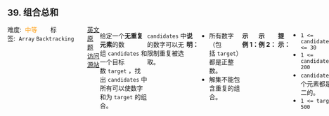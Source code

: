 <div style="font-size: 20px; margin-bottom: 15px; font-weight: bold;">39. 组合总和</div>
<div style="display: flex; font-size: 14px; justify-content: space-between;"><div><span style="margin-right: 30px;">难度:&nbsp;&nbsp;<label style="color: rgb(255, 161, 25);">中等</label></span><span style="margin-right: 30px;">标签:&nbsp;&nbsp;<code>Array</code>&nbsp;<code>Backtracking</code></span></div><div><span style="margin-right: 15px;"><a href="https://leetcode.com/problems/combination-sum/">英文原题</a></span><span><a href="https://leetcode-cn.com/problems/combination-sum/">访问源站</a></span></div>
<hr style="height: 1px; margin: 1em 0px;" />
<p>给定一个<strong>无重复元素</strong>的数组&nbsp;<code>candidates</code>&nbsp;和一个目标数&nbsp;<code>target</code>&nbsp;，找出&nbsp;<code>candidates</code>&nbsp;中所有可以使数字和为&nbsp;<code>target</code>&nbsp;的组合。</p>

<p><code>candidates</code>&nbsp;中的数字可以无限制重复被选取。</p>

<p><strong>说明：</strong></p>

<ul>
	<li>所有数字（包括&nbsp;<code>target</code>）都是正整数。</li>
	<li>解集不能包含重复的组合。&nbsp;</li>
</ul>

<p><strong>示例&nbsp;1：</strong></p>

<pre><strong>输入：</strong>candidates = <code>[2,3,6,7], </code>target = <code>7</code>,
<strong>所求解集为：</strong>
[
  [7],
  [2,2,3]
]
</pre>

<p><strong>示例&nbsp;2：</strong></p>

<pre><strong>输入：</strong>candidates = [2,3,5]<code>, </code>target = 8,
<strong>所求解集为：</strong>
[
&nbsp; [2,2,2,2],
&nbsp; [2,3,3],
&nbsp; [3,5]
]</pre>

<p>&nbsp;</p>

<p><strong>提示：</strong></p>

<ul>
	<li><code>1 &lt;= candidates.length &lt;= 30</code></li>
	<li><code>1 &lt;= candidates[i] &lt;= 200</code></li>
	<li><code>candidate</code> 中的每个元素都是独一无二的。</li>
	<li><code>1 &lt;= target &lt;= 500</code></li>
</ul>

<hr style="height: 1px; margin: 1em 0px;" />
<strong>第2次解答</strong>
```javascript

// 回溯这边注意点：需要有一个 index，用来标示当前走到数组的哪一个了，因为可以允许重复，因此每次回溯不需要 i + 1，只需要 i 即可。
let backTracking = function (
  candidates,
  target,
  total,
  tracks,
  results,
  index
) {
  if (total >= target || index >= candidates.length) {
    total === target && results.push([...tracks]);
    return;
  }

  for (let i = index; i < candidates.length; i++) {
    // 剪枝操作
    if (total + candidates[i] > target) continue;
    tracks.push(candidates[i]);
    // 因为可以重复，所以回溯只需要传一个 i， 而非 i + 1
    backTracking(candidates, target, total + candidates[i], tracks, results, i);
    tracks.pop();
  }
};

/**
 * @param {number[]} candidates
 * @param {number} target
 * @return {number[][]}
 */
var combinationSum = function (candidates, target) {
  let results = [];
  backTracking(candidates, target, 0, [], results, 0);
  return results;
};
<div style="font-size: 20px; margin-bottom: 15px; font-weight: bold;">39. 组合总和</div>,<div style="display: flex; font-size: 14px; justify-content: space-between;"><div><span style="margin-right: 30px;">难度:&nbsp;&nbsp;<label style="color: rgb(255, 161, 25);">中等</label></span><span style="margin-right: 30px;">标签:&nbsp;&nbsp;<code>Array</code>&nbsp;<code>Backtracking</code></span></div><div><span style="margin-right: 15px;"><a href="https://leetcode.com/problems/combination-sum/">英文原题</a></span><span><a href="https://leetcode-cn.com/problems/combination-sum/">访问源站</a></span></div>,<hr style="height: 1px; margin: 1em 0px;" />,<p>给定一个<strong>无重复元素</strong>的数组&nbsp;<code>candidates</code>&nbsp;和一个目标数&nbsp;<code>target</code>&nbsp;，找出&nbsp;<code>candidates</code>&nbsp;中所有可以使数字和为&nbsp;<code>target</code>&nbsp;的组合。</p>

<p><code>candidates</code>&nbsp;中的数字可以无限制重复被选取。</p>

<p><strong>说明：</strong></p>

<ul>
	<li>所有数字（包括&nbsp;<code>target</code>）都是正整数。</li>
	<li>解集不能包含重复的组合。&nbsp;</li>
</ul>

<p><strong>示例&nbsp;1：</strong></p>

<pre><strong>输入：</strong>candidates = <code>[2,3,6,7], </code>target = <code>7</code>,
<strong>所求解集为：</strong>
[
  [7],
  [2,2,3]
]
</pre>

<p><strong>示例&nbsp;2：</strong></p>

<pre><strong>输入：</strong>candidates = [2,3,5]<code>, </code>target = 8,
<strong>所求解集为：</strong>
[
&nbsp; [2,2,2,2],
&nbsp; [2,3,3],
&nbsp; [3,5]
]</pre>

<p>&nbsp;</p>

<p><strong>提示：</strong></p>

<ul>
	<li><code>1 &lt;= candidates.length &lt;= 30</code></li>
	<li><code>1 &lt;= candidates[i] &lt;= 200</code></li>
	<li><code>candidate</code> 中的每个元素都是独一无二的。</li>
	<li><code>1 &lt;= target &lt;= 500</code></li>
</ul>
,<hr style="height: 1px; margin: 1em 0px;" />,<strong>第2次解答</strong>,```javascript,,// 回溯这边注意点：需要有一个 index，用来标示当前走到数组的哪一个了，因为可以允许重复，因此每次回溯不需要 i + 1，只需要 i 即可。,let backTracking = function (,  candidates,,  target,,  total,,  tracks,,  results,,  index,) {,  if (total >= target || index >= candidates.length) {,    total === target && results.push([...tracks]);,    return;,  },,  for (let i = index; i < candidates.length; i++) {,    // 剪枝操作,    if (total + candidates[i] > target) continue;,    tracks.push(candidates[i]);,    // 因为可以重复，所以回溯只需要传一个 i， 而非 i + 1,    backTracking(candidates, target, total + candidates[i], tracks, results, i);,    tracks.pop();,  },};,,/**, * @param {number[]} candidates, * @param {number} target, * @return {number[][]}, */,var combinationSum = function (candidates, target) {,  let results = [];,  backTracking(candidates, target, 0, [], results, 0);,  return results;,};,```,<hr style="height: 1px; margin: 1em 0px;" />,<strong>第1次解答</strong>,```javascript,/**, * @param {number[]} candidates, * @param {number} target, * @return {number[][]}, */,,// 回溯函数,var backTracking = function (,  candidates,,  target,,  addCount, // 当前路径总和，该值总是 <= target,  tracks, // 当前路径数组,  results,,  index // 当前 candidates 的索引位置,) {,  // 如果 index 索引到 candidates 最后都没能算出这个 target，则直接结束,  if (index >= candidates.length) return;,  // 如果当前路径总和 === 目标target，则将当前路径保存到结果集中,  if (addCount === target) {,    // 保存结果集,    results.push([...tracks]);,    // 结束回溯,    return;,  },,  // 遍历侯选值，由于可以重复使用元素，但不能往回找，否则会出现 [2,2,3], [3,2,2] 这样的情况,  for (let i = index; i < candidates.length; i++) {,    // 如果当前路径的值 + 候选值 > target，则不再回溯了，直接找下一个值了,    if (addCount + candidates[i] > target) continue;,    // 将当前值加入路径中,    tracks.push(candidates[i]);,    // 回溯,    backTracking(,      candidates,,      target,,      addCount + candidates[i], // 获取最新的路径之和,      tracks,,      results,,      i // index 传递当前的索引，为什么不传递 i+1，是因为当前元素可以被重复使用,    );,    // 回退,    tracks.pop();,  },};,,var combinationSum = function (candidates, target) {,  // 定义一个结果集,  let results = [];,  // 存放临时的路径,  let tracks = [];,  // 回溯,  backTracking(candidates, target, 0, tracks, results, 0);,  // 返回结果集,  return results;,};,```